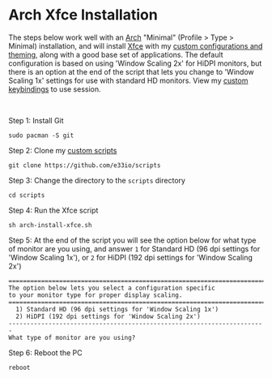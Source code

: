 # Arch Xfce Installation

The steps below work well with an [Arch](https://wiki.archlinux.org/title/Archinstall) "Minimal" (Profile > Type > Minimal) installation, and will install [Xfce](https://xfce.org) with my [custom configurations and theming](https://github.com/e33io/extra), along with a good base set of applications. The default configuration is based on using 'Window Scaling 2x' for HiDPI monitors, but there is an option at the end of the script that lets you change to 'Window Scaling 1x' settings for use with standard HD monitors. View my [custom keybindings](https://github.com/e33io/reference-wiki/tree/main/keybindings/xfce-keybindings.md) to use session.

&nbsp;

Step 1: Install Git
```
sudo pacman -S git
```

Step 2: Clone my [custom scripts](https://github.com/e33io/scripts)
```
git clone https://github.com/e33io/scripts
```

Step 3: Change the directory to the `scripts` directory
```
cd scripts
```

Step 4: Run the Xfce script
```
sh arch-install-xfce.sh
```

Step 5: At the end of the script you will see the option below for what type of monitor are you using, and answer `1` for Standard HD (96 dpi settings for 'Window Scaling 1x'), or `2` for HiDPI (192 dpi settings for 'Window Scaling 2x')
```
=======================================================================
The option below lets you select a configuration specific
to your monitor type for proper display scaling.
=======================================================================
  1) Standard HD (96 dpi settings for 'Window Scaling 1x')
  2) HiDPI (192 dpi settings for 'Window Scaling 2x')
-----------------------------------------------------------------------
What type of monitor are you using?
```

Step 6: Reboot the PC
```
reboot
```

&nbsp;
